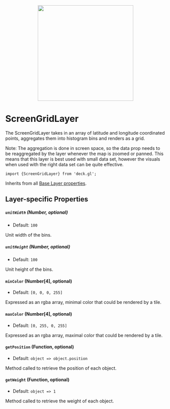 <div align="center">
  <img height="300" src="https://github.com/uber/deck.gl/raw/dev/demo/src/static/images/demo-thumb-screengrid.jpg" />
</div>

# ScreenGridLayer

The ScreenGridLayer takes in an array of latitude and longitude
coordinated points, aggregates them into histogram bins and
renders as a grid.

Note: The aggregation is done in screen space, so the data prop
needs to be reaggregated by the layer whenever the map is zoomed or panned.
This means that this layer is best used with small data set, however the
visuals when used with the right data set can be quite effective.

    import {ScreenGridLayer} from 'deck.gl';

Inherits from all [Base Layer properties](/docs/layers/base-layer.md).

## Layer-specific Properties

##### `unitWidth` (Number, optional)

- Default: `100`

Unit width of the bins.

##### `unitHeight` (Number, optional)

- Default: `100`

Unit height of the bins.

#### `minColor` (Number[4], optional)

- Default: `[0, 0, 0, 255]`

Expressed as an rgba array, minimal color that could be rendered by a tile.

#### `maxColor` (Number[4], optional)

- Default: `[0, 255, 0, 255]`

Expressed as an rgba array, maximal color that could be rendered by a tile.

#### `getPosition` (Function, optional)

- Default: `object => object.position`

Method called to retrieve the position of each object.

#### `getWeight` (Function, optional)

- Default: `object => 1`

Method called to retrieve the weight of each object.
